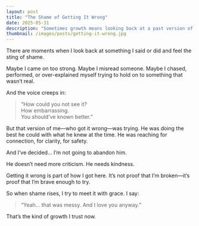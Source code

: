 ```yaml
---
layout: post
title: "The Shame of Getting It Wrong"
date: 2025-05-31
description: "Sometimes growth means looking back at a past version of me and cringing a bit—but loving them anyway."
thumbnail: /images/posts/getting-it-wrong.jpg
---
```


There are moments when I look back at something I said or did and feel the sting of shame.

Maybe I came on too strong. Maybe I misread someone. Maybe I chased, performed, or over-explained myself trying to hold on to something that wasn’t real.

And the voice creeps in:
> “How could you not see it?  
> How embarrassing.  
> You should’ve known better.”

But that version of me—who got it wrong—was trying. He was doing the best he could with what he knew at the time. He was reaching for connection, for clarity, for safety.

And I’ve decided… I’m not going to abandon him.

He doesn’t need more criticism. He needs kindness.

Getting it wrong is part of how I got here. It’s not proof that I’m broken—it’s proof that I’m brave enough to try.

So when shame rises, I try to meet it with grace. I say:
> “Yeah… that was messy. And I love you anyway.”

That’s the kind of growth I trust now.
